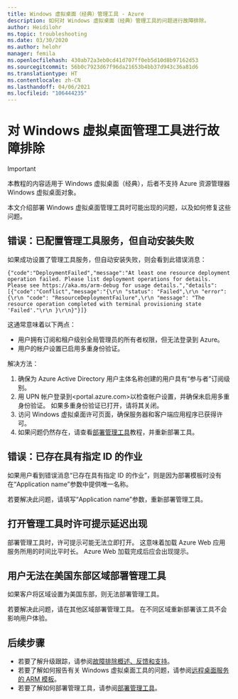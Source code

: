 ```yaml
---
title: Windows 虚拟桌面（经典）管理工具 - Azure
description: 如何对 Windows 虚拟桌面（经典）管理工具的问题进行故障排除。
author: Heidilohr
ms.topic: troubleshooting
ms.date: 03/30/2020
ms.author: helohr
manager: femila
ms.openlocfilehash: 430ab72a3eb0cd41d707ff0eb5d10d8b97162d53
ms.sourcegitcommit: 56b0c7923d67f96da21653b4bb37d943c36a81d6
ms.translationtype: HT
ms.contentlocale: zh-CN
ms.lasthandoff: 04/06/2021
ms.locfileid: "106444235"
---
```

# <a name="troubleshoot-the-windows-virtual-desktop-classic-management-tool"></a>对 Windows 虚拟桌面管理工具进行故障排除

>[!IMPORTANT]
>本教程的内容适用于 Windows 虚拟桌面（经典），后者不支持 Azure 资源管理器 Windows 虚拟桌面对象。

本文介绍部署 Windows 虚拟桌面管理工具时可能出现的问题，以及如何修复这些问题。

## <a name="error-management-tool-services-configured-but-automated-setup-fails"></a>错误：已配置管理工具服务，但自动安装失败

如果成功设置了管理工具服务，但自动安装失败，则会看到此错误消息：

```console
{"code":"DeploymentFailed","message":"At least one resource deployment operation failed. Please list deployment operations for details. Please see https://aka.ms/arm-debug for usage details.","details":[{"code":"Conflict","message":"{\r\n "status": "Failed",\r\n "error": {\r\n "code": "ResourceDeploymentFailure",\r\n "message": "The resource operation completed with terminal provisioning state 'Failed'."\r\n }\r\n}"}]}
```

这通常意味着以下两点：

- 用户拥有订阅和租户级别全局管理员的所有者权限，但无法登录到 Azure。
- 用户的帐户设置已启用多重身份验证。

解决方法：

1. 确保为 Azure Active Directory 用户主体名称创建的用户具有“参与者”订阅级别。
2. 用 UPN 帐户登录到<portal.azure.com>以检查帐户设置，并确保未启用多重身份验证。 如果多重身份验证已打开，请将其关闭。
3. 访问 Windows 虚拟桌面许可页面，确保服务器和客户端应用程序已获得许可。
4. 如果问题仍然存在，请查看[部署管理工具](manage-resources-using-ui.md)教程，并重新部署工具。

## <a name="error-job-with-specified-id-already-exists"></a>错误：已存在具有指定 ID 的作业

如果用户看到错误消息“已存在具有指定 ID 的作业”，则是因为部署模板时没有在“Application name”参数中提供唯一名称。

若要解决此问题，请填写“Application name”参数，重新部署管理工具。

## <a name="delayed-consent-prompt-when-opening-management-tool"></a>打开管理工具时许可提示延迟出现

部署管理工具时，许可提示可能无法立即打开。 这意味着加载 Azure Web 应用服务所用的时间比平时长。 Azure Web 加载完成后应会出现提示。

## <a name="the-user-cant-deploy-the-management-tool-in-the-east-us-region"></a>用户无法在美国东部区域部署管理工具

如果客户将区域设置为美国东部，则无法部署管理工具。

若要解决此问题，请在其他区域部署管理工具。 在不同区域重新部署该工具不会影响用户体验。

## <a name="next-steps"></a>后续步骤

- 若要了解升级跟踪，请参阅[故障排除概述、反馈和支持](troubleshoot-set-up-overview-2019.md)。
- 若要了解如何报告有关 Windows 虚拟桌面工具的问题，请参阅[远程桌面服务的 ARM 模板](https://github.com/Azure/RDS-Templates/blob/master/README.md)。
- 若要了解如何部署管理工具，请参阅[部署管理工具](manage-resources-using-ui.md)。